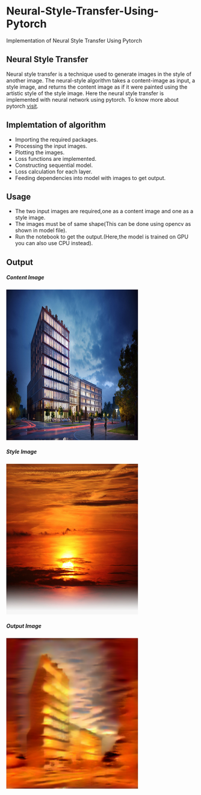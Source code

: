 # Neural-Style-Transfer-Using-Pytorch
Implementation of Neural Style Transfer Using Pytorch

## Neural Style Transfer
Neural style transfer is a technique used to generate images in the style of another image.
The neural-style algorithm takes a content-image as input, a style image, and returns the content image as if it were painted using the artistic style of the style image.
Here the neural style transfer is implemented with neural network using pytorch.
To know more about pytorch [visit](https://pytorch.org/docs/stable/index.html).

## Implemtation of algorithm
* Importing the required packages.
* Processing the input images.
* Plotting the images.
* Loss functions are implemented.
* Constructing sequential model.
* Loss calculation for each layer.
* Feeding dependencies into model with images to get output.

## Usage
* The two input images are required,one as a content image and one as a style image.
* The images must be of same shape(This can be done using opencv as shown in model file).
* Run the notebook to get the output.(Here,the model is trained on GPU you can also use CPU instead).
## Output
##### Content Image

<img height="400" width="350" src="https://github.com/nehasm/Neural-Style-Transfer-Using-Pytorch/blob/master/image4.jpg">

##### Style Image

<img  height="400" width="350" src="https://github.com/nehasm/Neural-Style-Transfer-Using-Pytorch/blob/master/style1.jpeg">

##### Output Image

<img  height="400" width="350" src="https://github.com/nehasm/Neural-Style-Transfer-Using-Pytorch/blob/master/output.PNG">

